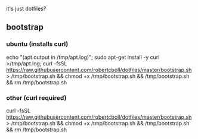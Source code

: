 it's just dotfiles‽

## bootstrap
### ubuntu (installs curl)
echo "(apt output in /tmp/apt.log)"; sudo apt-get install -y curl >/tmp/apt.log; curl -fsSL https://raw.githubusercontent.com/robertcboll/dotfiles/master/bootstrap.sh > /tmp/bootstrap.sh && chmod +x /tmp/bootstrap.sh && /tmp/bootstrap.sh && rm /tmp/bootstrap.sh

### other (curl required)
curl -fsSL https://raw.githubusercontent.com/robertcboll/dotfiles/master/bootstrap.sh > /tmp/bootstrap.sh && chmod +x /tmp/bootstrap.sh && /tmp/bootstrap.sh && rm /tmp/bootstrap.sh

